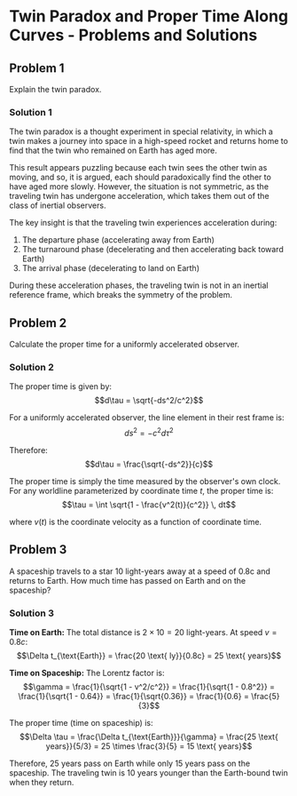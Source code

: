 # Twin Paradox and Proper Time Along Curves - Problems and Solutions

## Problem 1

Explain the twin paradox.

### Solution 1

The twin paradox is a thought experiment in special relativity, in which a twin makes a journey into space in a high-speed rocket and returns home to find that the twin who remained on Earth has aged more. 

This result appears puzzling because each twin sees the other twin as moving, and so, it is argued, each should paradoxically find the other to have aged more slowly. However, the situation is not symmetric, as the traveling twin has undergone acceleration, which takes them out of the class of inertial observers.

The key insight is that the traveling twin experiences acceleration during:

1. The departure phase (accelerating away from Earth)
2. The turnaround phase (decelerating and then accelerating back toward Earth)  
3. The arrival phase (decelerating to land on Earth)

During these acceleration phases, the traveling twin is not in an inertial reference frame, which breaks the symmetry of the problem.

## Problem 2

Calculate the proper time for a uniformly accelerated observer.

### Solution 2

The proper time is given by:
$$d\tau = \sqrt{-ds^2/c^2}$$

For a uniformly accelerated observer, the line element in their rest frame is:
$$ds^2 = -c^2 d\tau^2$$

Therefore:
$$d\tau = \frac{\sqrt{-ds^2}}{c}$$

The proper time is simply the time measured by the observer's own clock. For any worldline parameterized by coordinate time $t$, the proper time is:
$$\tau = \int \sqrt{1 - \frac{v^2(t)}{c^2}} \, dt$$

where $v(t)$ is the coordinate velocity as a function of coordinate time.

## Problem 3

A spaceship travels to a star 10 light-years away at a speed of 0.8c and returns to Earth. How much time has passed on Earth and on the spaceship?

### Solution 3

**Time on Earth:**
The total distance is $2 \times 10 = 20$ light-years.
At speed $v = 0.8c$:
$$\Delta t_{\text{Earth}} = \frac{20 \text{ ly}}{0.8c} = 25 \text{ years}$$

**Time on Spaceship:**
The Lorentz factor is:
$$\gamma = \frac{1}{\sqrt{1 - v^2/c^2}} = \frac{1}{\sqrt{1 - 0.8^2}} = \frac{1}{\sqrt{1 - 0.64}} = \frac{1}{\sqrt{0.36}} = \frac{1}{0.6} = \frac{5}{3}$$

The proper time (time on spaceship) is:
$$\Delta \tau = \frac{\Delta t_{\text{Earth}}}{\gamma} = \frac{25 \text{ years}}{5/3} = 25 \times \frac{3}{5} = 15 \text{ years}$$

Therefore, 25 years pass on Earth while only 15 years pass on the spaceship. The traveling twin is 10 years younger than the Earth-bound twin when they return.